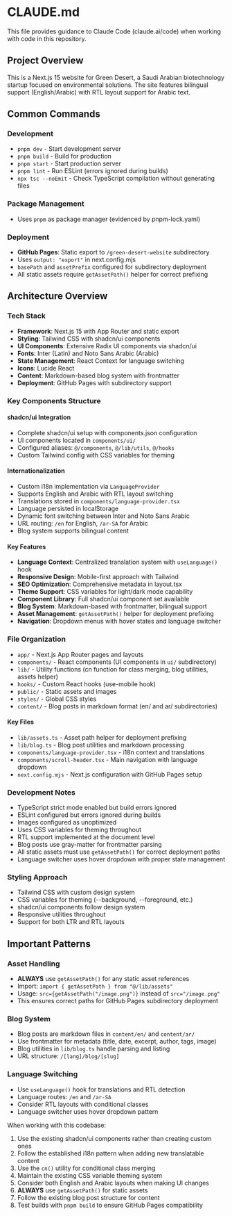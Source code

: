 # CLAUDE.md

This file provides guidance to Claude Code (claude.ai/code) when working with code in this repository.

## Project Overview

This is a Next.js 15 website for Green Desert, a Saudi Arabian biotechnology startup focused on environmental solutions. The site features bilingual support (English/Arabic) with RTL layout support for Arabic text.

## Common Commands

### Development
- `pnpm dev` - Start development server
- `pnpm build` - Build for production
- `pnpm start` - Start production server
- `pnpm lint` - Run ESLint (errors ignored during builds)
- `npx tsc --noEmit` - Check TypeScript compilation without generating files

### Package Management
- Uses `pnpm` as package manager (evidenced by pnpm-lock.yaml)

### Deployment
- **GitHub Pages**: Static export to `/green-desert-website` subdirectory
- Uses `output: "export"` in next.config.mjs
- `basePath` and `assetPrefix` configured for subdirectory deployment
- All static assets require `getAssetPath()` helper for correct prefixing

## Architecture Overview

### Tech Stack
- **Framework**: Next.js 15 with App Router and static export
- **Styling**: Tailwind CSS with shadcn/ui components
- **UI Components**: Extensive Radix UI components via shadcn/ui
- **Fonts**: Inter (Latin) and Noto Sans Arabic (Arabic)
- **State Management**: React Context for language switching
- **Icons**: Lucide React
- **Content**: Markdown-based blog system with frontmatter
- **Deployment**: GitHub Pages with subdirectory support

### Key Components Structure

#### shadcn/ui Integration
- Complete shadcn/ui setup with components.json configuration
- UI components located in `components/ui/`
- Configured aliases: `@/components`, `@/lib/utils`, `@/hooks`
- Custom Tailwind config with CSS variables for theming

#### Internationalization
- Custom i18n implementation via `LanguageProvider`
- Supports English and Arabic with RTL layout switching
- Translations stored in `components/language-provider.tsx`
- Language persisted in localStorage
- Dynamic font switching between Inter and Noto Sans Arabic
- URL routing: `/en` for English, `/ar-SA` for Arabic
- Blog system supports bilingual content

#### Key Features
- **Language Context**: Centralized translation system with `useLanguage()` hook
- **Responsive Design**: Mobile-first approach with Tailwind
- **SEO Optimization**: Comprehensive metadata in layout.tsx
- **Theme Support**: CSS variables for light/dark mode capability
- **Component Library**: Full shadcn/ui component set available
- **Blog System**: Markdown-based with frontmatter, bilingual support
- **Asset Management**: `getAssetPath()` helper for deployment prefixing
- **Navigation**: Dropdown menus with hover states and language switcher

### File Organization
- `app/` - Next.js App Router pages and layouts
- `components/` - React components (UI components in `ui/` subdirectory)
- `lib/` - Utility functions (cn function for class merging, blog utilities, assets helper)
- `hooks/` - Custom React hooks (use-mobile hook)
- `public/` - Static assets and images
- `styles/` - Global CSS styles
- `content/` - Blog posts in markdown format (en/ and ar/ subdirectories)

#### Key Files
- `lib/assets.ts` - Asset path helper for deployment prefixing
- `lib/blog.ts` - Blog post utilities and markdown processing
- `components/language-provider.tsx` - i18n context and translations
- `components/scroll-header.tsx` - Main navigation with language dropdown
- `next.config.mjs` - Next.js configuration with GitHub Pages setup

### Development Notes
- TypeScript strict mode enabled but build errors ignored
- ESLint configured but errors ignored during builds
- Images configured as unoptimized
- Uses CSS variables for theming throughout
- RTL support implemented at the document level
- Blog posts use gray-matter for frontmatter parsing
- All static assets must use `getAssetPath()` for correct deployment paths
- Language switcher uses hover dropdown with proper state management

### Styling Approach
- Tailwind CSS with custom design system
- CSS variables for theming (--background, --foreground, etc.)
- shadcn/ui components follow design system
- Responsive utilities throughout
- Support for both LTR and RTL layouts

## Important Patterns

### Asset Handling
- **ALWAYS** use `getAssetPath()` for any static asset references
- Import: `import { getAssetPath } from "@/lib/assets"`
- Usage: `src={getAssetPath("/image.png")}` instead of `src="/image.png"`
- This ensures correct paths for GitHub Pages subdirectory deployment

### Blog System
- Blog posts are markdown files in `content/en/` and `content/ar/`
- Use frontmatter for metadata (title, date, excerpt, author, tags, image)
- Blog utilities in `lib/blog.ts` handle parsing and listing
- URL structure: `/[lang]/blog/[slug]`

### Language Switching
- Use `useLanguage()` hook for translations and RTL detection
- Language routes: `/en` and `/ar-SA`
- Consider RTL layouts with conditional classes
- Language switcher uses hover dropdown pattern

When working with this codebase:
1. Use the existing shadcn/ui components rather than creating custom ones
2. Follow the established i18n pattern when adding new translatable content
3. Use the `cn()` utility for conditional class merging
4. Maintain the existing CSS variable theming system
5. Consider both English and Arabic layouts when making UI changes
6. **ALWAYS** use `getAssetPath()` for static assets
7. Follow the existing blog post structure for content
8. Test builds with `pnpm build` to ensure GitHub Pages compatibility
